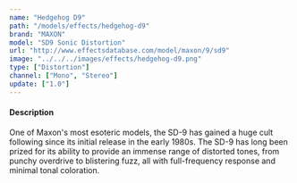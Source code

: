 ```yaml
---
name: "Hedgehog D9"
path: "/models/effects/hedgehog-d9"
brand: "MAXON"
model: "SD9 Sonic Distortion"
url: "http://www.effectsdatabase.com/model/maxon/9/sd9"
image: "../../../images/effects/hedgehog-d9.png"
type: ["Distortion"]
channel: ["Mono", "Stereo"]
update: ["1.0"]
---
```

#### Description
One of Maxon's most esoteric models, the SD-9 has gained a huge cult following since its initial release in the early 1980s. The SD-9 has long been prized for its ability to provide an immense range of distorted tones, from punchy overdrive to blistering fuzz, all with full-frequency response and minimal tonal coloration.